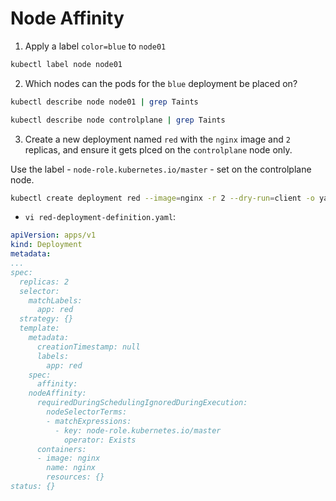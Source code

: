 # Node Affinity

1. Apply a label `color=blue` to `node01`

```zsh
kubectl label node node01
```

2. Which nodes can the pods for the `blue` deployment be placed on?

```zsh
kubectl describe node node01 | grep Taints
```

```zsh
kubectl describe node controlplane | grep Taints
```

3. Create a new deployment named `red` with the `nginx` image and `2` replicas, and ensure it gets plced on the `controlplane` node only.

Use the label - `node-role.kubernetes.io/master` - set on the controlplane node.

```zsh
kubectl create deployment red --image=nginx -r 2 --dry-run=client -o yaml > red-deployment-definition.yaml
```

* `vi red-deployment-definition.yaml`:

```yaml
apiVersion: apps/v1
kind: Deployment
metadata:
...
spec:
  replicas: 2
  selector:
    matchLabels:
      app: red
  strategy: {}
  template:
    metadata:
      creationTimestamp: null
      labels:
        app: red
    spec:
      affinity:
    nodeAffinity:
      requiredDuringSchedulingIgnoredDuringExecution:
        nodeSelectorTerms:
        - matchExpressions:
          - key: node-role.kubernetes.io/master
            operator: Exists
      containers:
      - image: nginx
        name: nginx
        resources: {}
status: {}
```